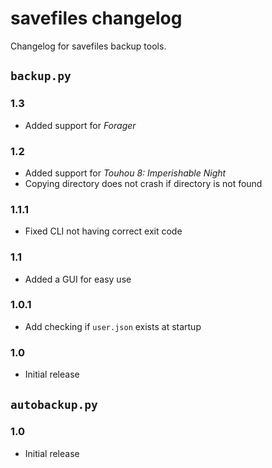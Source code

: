 # savefiles changelog

Changelog for savefiles backup tools.

## `backup.py`

### 1.3

- Added support for *Forager*

### 1.2

- Added support for *Touhou 8: Imperishable Night*
- Copying directory does not crash if directory is not found

### 1.1.1

- Fixed CLI not having correct exit code

### 1.1

- Added a GUI for easy use

### 1.0.1

- Add checking if `user.json` exists at startup

### 1.0

- Initial release

## `autobackup.py`

### 1.0

- Initial release
